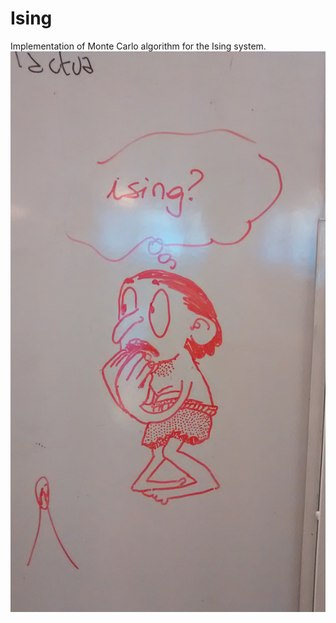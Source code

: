 # Ising
Implementation of Monte Carlo algorithm for the Ising system.
![Esto era una foto de miedo](/img/miedo.jpg "o")
